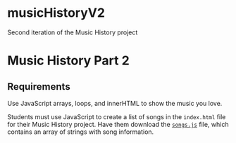 # musicHistoryV2
Second iteration of the Music History project

# Music History Part 2

## Requirements

Use JavaScript arrays, loops, and innerHTML to show the music you love.

Students must use JavaScript to create a list of songs in the `index.html` file for their Music History project. Have them download the [`songs.js`](https://raw.githubusercontent.com/nashville-software-school/front-end-curriculum/9f5d7303f4c53102e8918f0ca06bebc84c91d266/resources/js-101.js) file, which contains an array of strings with song information.
